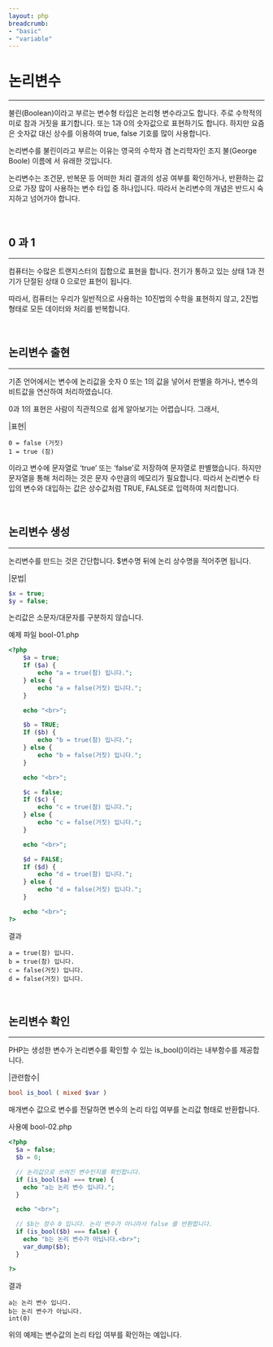 ```yaml
---
layout: php
breadcrumb:
- "basic"
- "variable"
---
```


# 논리변수
---
불린(Boolean)이라고 부르는 변수형 타입은 논리형 변수라고도 합니다. 주로 수학적의미로 참과 거짓을 표기합니다. 또는 1과 0의 숫자값으로 표현하기도 합니다. 하지만 요즘은 숫자값 대신 상수를 이용하여 true, false 기호를 많이 사용합니다.  
 
논리변수를 불린이라고 부르는 이유는 영국의 수학자 겸 논리학자인 조지 불(George Boole) 이름에 서 유래한 것입니다.  

논리변수는 조건문, 반복문 등 어떠한 처리 결과의 성공 여부를 확인하거나, 반환하는 값으로 가장 많이 사용하는 변수 타입 중 하나입니다. 따라서 논리변수의 개념은 반드시 숙지하고 넘어가야 합니다.  

<br>

## 0 과 1
---
컴퓨터는 수많은 트랜지스터의 집합으로 표현을 합니다. 전기가 통하고 있는 상태 1과 전기가 단절된 상태 0 으로만 표현이 됩니다.  

따라서, 컴퓨터는 우리가 일반적으로 사용하는 10진법의 수학을 표현하지 않고, 2진법 형태로 모든 데이터와 처리를 반복합니다.  

<br>

## 논리변수 출현
---
기존 언어에서는 변수에 논리값을 숫자 0 또는 1의 값을 넣어서 판별을 하거나, 변수의 비트값을 연산하여 처리하였습니다.  

0과 1의 표현은 사람이 직관적으로 쉽게 알아보기는 어렵습니다. 그래서,  

|표현|
```
0 = false (거짓)
1 = true (참)
```

이라고 변수에 문자열로 ‘true’ 또는 ‘false’로 저장하여 문자열로 판별했습니다. 하지만 문자열을 통해 처리하는 것은 문자 수만큼의 메모리가 필요합니다. 따라서 논리변수 타입의 변수와 대입하는 값은 상수값처럼 TRUE, FALSE로 입력하여 처리합니다.  

<br>

## 논리변수 생성
---
논리변수를 만드는 것은 간단합니다. $변수명 뒤에 논리 상수명을 적어주면 됩니다.  

|문법|
```php
$x = true;
$y = false;
```

논리값은 소문자/대문자를 구분하지 않습니다.  

예제 파일 bool-01.php
```php
<?php
	$a = true;
	If ($a) {
		echo "a = true(참) 입니다.";
	} else {
		echo "a = false(거짓) 입니다.";
	}

	echo "<br>";

	$b = TRUE;
	If ($b) {
		echo "b = true(참) 입니다.";
	} else {
		echo "b = false(거짓) 입니다.";
	}

	echo "<br>";

	$c = false;
	If ($c) {
		echo "c = true(참) 입니다.";
	} else {
		echo "c = false(거짓) 입니다.";
	}

	echo "<br>";

	$d = FALSE;
	If ($d) {
		echo "d = true(참) 입니다.";
	} else {
		echo "d = false(거짓) 입니다.";
	}

	echo "<br>";
?>
```

결과
```
a = true(참) 입니다.
b = true(참) 입니다.
c = false(거짓) 입니다.
d = false(거짓) 입니다.
```

<br>

## 논리변수 확인
---
PHP는 생성한 변수가 논리변수를 확인할 수 있는 is_bool()이라는 내부함수를 제공합니다.  

|관련함수|
```php
bool is_bool ( mixed $var )
```

매개변수 값으로 변수를 전달하면 변수의 논리 타입 여부를 논리값 형태로 반환합니다.  

사용예 bool-02.php
```php
<?php
  $a = false;
  $b = 0;

  // 논리값으로 쓰여진 변수인지를 확인합니다.
  if (is_bool($a) === true) {
    echo "a는 논리 변수 입니다.";
  }

  echo "<br>";

  // $b는 정수 0 입니다. 논리 변수가 아니라서 false 를 반환합니다.
  if (is_bool($b) === false) {
    echo "b는 논리 변수가 아닙니다.<br>";
    var_dump($b);
  }

?> 
```

결과
```
a는 논리 변수 입니다.
b는 논리 변수가 아닙니다.
int(0)
```

위의 예제는 변수값의 논리 타입 여부를 확인하는 예입니다.  

<br>